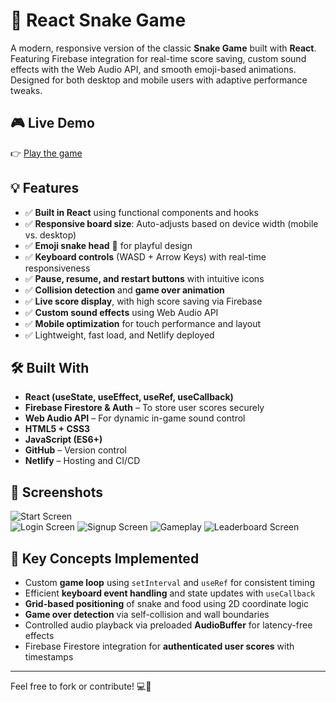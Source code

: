 # 🐍 React Snake Game

A modern, responsive version of the classic **Snake Game** built with **React**. Featuring Firebase integration for real-time score saving, custom sound effects with the Web Audio API, and smooth emoji-based animations. Designed for both desktop and mobile users with adaptive performance tweaks.

## 🎮 Live Demo

👉 [Play the game]([https://your-snake-game-link.netlify.app/](https://byte-n-slither.netlify.app/))

## 💡 Features

- ✅ **Built in React** using functional components and hooks
- ✅ **Responsive board size**: Auto-adjusts based on device width (mobile vs. desktop)
- ✅ **Emoji snake head** 🐍 for playful design
- ✅ **Keyboard controls** (WASD + Arrow Keys) with real-time responsiveness
- ✅ **Pause, resume, and restart buttons** with intuitive icons
- ✅ **Collision detection** and **game over animation**
- ✅ **Live score display**, with high score saving via Firebase
- ✅ **Custom sound effects** using Web Audio API
- ✅ **Mobile optimization** for touch performance and layout
- ✅ Lightweight, fast load, and Netlify deployed

## 🛠️ Built With

- **React (useState, useEffect, useRef, useCallback)**
- **Firebase Firestore & Auth** – To store user scores securely
- **Web Audio API** – For dynamic in-game sound control
- **HTML5 + CSS3**
- **JavaScript (ES6+)**
- **GitHub** – Version control
- **Netlify** – Hosting and CI/CD

## 📸 Screenshots

![Start Screen](images/start-screen.jped)  
![Login Screen](images/login-screen.jped)
![Signup Screen](images/signup-screen.jped)
![Gameplay](images/gameplay-screen.jped)
![Leaderboard Screen](images/leaderboard-screen.jped)

## 🧠 Key Concepts Implemented

- Custom **game loop** using `setInterval` and `useRef` for consistent timing
- Efficient **keyboard event handling** and state updates with `useCallback`
- **Grid-based positioning** of snake and food using 2D coordinate logic
- **Game over detection** via self-collision and wall boundaries
- Controlled audio playback via preloaded **AudioBuffer** for latency-free effects
- Firebase Firestore integration for **authenticated user scores** with timestamps

---

Feel free to fork or contribute! 💻🐍  
